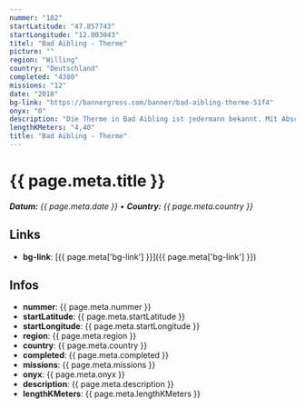 ```yaml
---
nummer: "182"
startLatitude: "47.857743"
startLongitude: "12.003043"
titel: "Bad Aibling - Therme"
picture: ""
region: "Willing"
country: "Deutschland"
completed: "4380"
missions: "12"
date: "2018"
bg-link: "https://bannergress.com/banner/bad-aibling-therme-51f4"
onyx: "0"
description: "Die Therme in Bad Aibling ist jedermann bekannt. Mit Abschluss dieser Missionsserie in der richtigen Reihenfolge erhältst du ein Bild der Therme."
lengthKMeters: "4,40"
title: "Bad Aibling - Therme"
---
```


# {{ page.meta.title }}
_**Datum:** {{ page.meta.date }} • **Country:** {{ page.meta.country }}_

## Links
- **bg-link**: [{{ page.meta['bg-link'] }}]({{ page.meta['bg-link'] }})

## Infos
- **nummer**: {{ page.meta.nummer }}
- **startLatitude**: {{ page.meta.startLatitude }}
- **startLongitude**: {{ page.meta.startLongitude }}
- **region**: {{ page.meta.region }}
- **country**: {{ page.meta.country }}
- **completed**: {{ page.meta.completed }}
- **missions**: {{ page.meta.missions }}
- **onyx**: {{ page.meta.onyx }}
- **description**: {{ page.meta.description }}
- **lengthKMeters**: {{ page.meta.lengthKMeters }}

